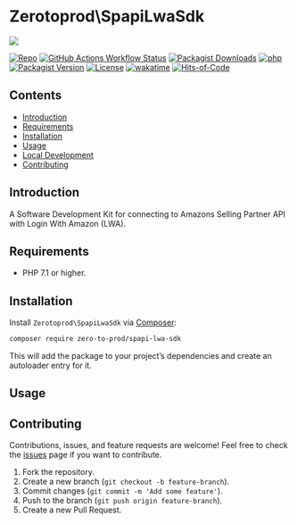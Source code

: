 # Zerotoprod\SpapiLwaSdk

![](art/logo.png)

[![Repo](https://img.shields.io/badge/github-gray?logo=github)](https://github.com/zero-to-prod/spapi-lwa-sdk)
[![GitHub Actions Workflow Status](https://img.shields.io/github/actions/workflow/status/zero-to-prod/spapi-lwa-sdk/test.yml?label=test)](https://github.com/zero-to-prod/spapi-lwa-sdk/actions)
[![Packagist Downloads](https://img.shields.io/packagist/dt/zero-to-prod/spapi-lwa-sdk?color=blue)](https://packagist.org/packages/zero-to-prod/spapi-lwa-sdk/stats)
[![php](https://img.shields.io/packagist/php-v/zero-to-prod/spapi-lwa-sdk.svg?color=purple)](https://packagist.org/packages/zero-to-prod/spapi-lwa-sdk/stats)
[![Packagist Version](https://img.shields.io/packagist/v/zero-to-prod/spapi-lwa-sdk?color=f28d1a)](https://packagist.org/packages/zero-to-prod/spapi-lwa-sdk)
[![License](https://img.shields.io/packagist/l/zero-to-prod/spapi-lwa-sdk?color=pink)](https://github.com/zero-to-prod/spapi-lwa-sdk/blob/main/LICENSE.md)
[![wakatime](https://wakatime.com/badge/github/zero-to-prod/spapi-lwa-sdk.svg)](https://wakatime.com/badge/github/zero-to-prod/spapi-lwa-sdk)
[![Hits-of-Code](https://hitsofcode.com/github/zero-to-prod/spapi-lwa-sdk?branch=main)](https://hitsofcode.com/github/zero-to-prod/spapi-lwa-sdk/view?branch=main)

## Contents

- [Introduction](#introduction)
- [Requirements](#requirements)
- [Installation](#installation)
- [Usage](#usage)
- [Local Development](./LOCAL_DEVELOPMENT.md)
- [Contributing](#contributing)

## Introduction

A Software Development Kit for connecting to Amazons Selling Partner API with Login With Amazon (LWA).

## Requirements

- PHP 7.1 or higher.

## Installation

Install `Zerotoprod\SpapiLwaSdk` via [Composer](https://getcomposer.org/):

```bash
composer require zero-to-prod/spapi-lwa-sdk
```

This will add the package to your project’s dependencies and create an autoloader entry for it.

## Usage



## Contributing

Contributions, issues, and feature requests are welcome!
Feel free to check the [issues](https://github.com/zero-to-prod/spapi-lwa-sdk/issues) page if you want to contribute.

1. Fork the repository.
2. Create a new branch (`git checkout -b feature-branch`).
3. Commit changes (`git commit -m 'Add some feature'`).
4. Push to the branch (`git push origin feature-branch`).
5. Create a new Pull Request.